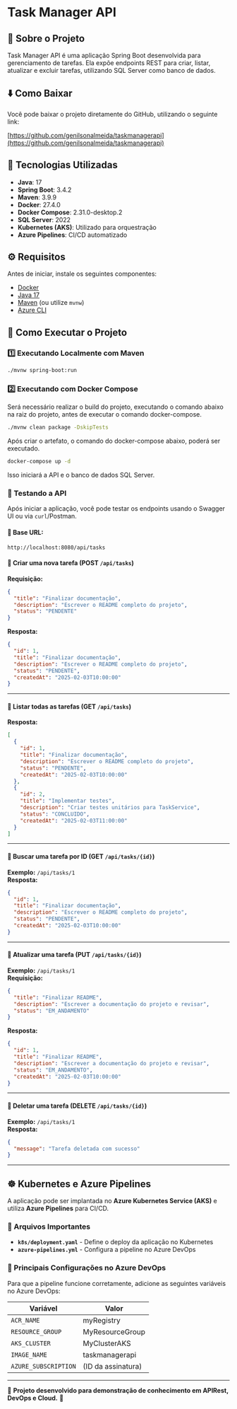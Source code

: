# Task Manager API

## 📌 Sobre o Projeto
Task Manager API é uma aplicação Spring Boot desenvolvida para gerenciamento de tarefas. Ela expõe endpoints REST para criar, listar, atualizar e excluir tarefas, utilizando SQL Server como banco de dados.

## ⬇️ Como Baixar

Você pode baixar o projeto diretamente do GitHub, utilizando o seguinte link:

[https://github.com/genilsonalmeida/taskmanagerapi](https://github.com/genilsonalmeida/taskmanagerapi)

## 🚀 Tecnologias Utilizadas

- **Java**: 17
- **Spring Boot**: 3.4.2
- **Maven**: 3.9.9
- **Docker**: 27.4.0
- **Docker Compose**: 2.31.0-desktop.2
- **SQL Server**: 2022
- **Kubernetes (AKS)**: Utilizado para orquestração
- **Azure Pipelines**: CI/CD automatizado

## ⚙️ Requisitos

Antes de iniciar, instale os seguintes componentes:
- [Docker](https://www.docker.com/)
- [Java 17](https://jdk.java.net/17/)
- [Maven](https://maven.apache.org/) (ou utilize `mvnw`)
- [Azure CLI](https://learn.microsoft.com/en-us/cli/azure/install-azure-cli)

## 🚀 Como Executar o Projeto

### 1️⃣ Executando Localmente com Maven

```sh
./mvnw spring-boot:run
```

### 2️⃣ Executando com Docker Compose

Será necessário realizar o build do projeto, executando o comando abaixo na raiz do projeto, antes de executar o comando docker-compose.

```sh
./mvnw clean package -DskipTests
```

Após criar o artefato, o comando do docker-compose abaixo, poderá ser executado.
```sh
docker-compose up -d
```

Isso iniciará a API e o banco de dados SQL Server.

### 📡 Testando a API

Após iniciar a aplicação, você pode testar os endpoints usando o Swagger UI ou via `curl`/Postman.

#### 📌 Base URL:
```
http://localhost:8080/api/tasks
```

#### 🔹 Criar uma nova tarefa (POST `/api/tasks`)
**Requisição:**
```json
{
  "title": "Finalizar documentação",
  "description": "Escrever o README completo do projeto",
  "status": "PENDENTE"
}
```

**Resposta:**
```json
{
  "id": 1,
  "title": "Finalizar documentação",
  "description": "Escrever o README completo do projeto",
  "status": "PENDENTE",
  "createdAt": "2025-02-03T10:00:00"
}
```

---

#### 🔹 Listar todas as tarefas (GET `/api/tasks`)
**Resposta:**
```json
[
  {
    "id": 1,
    "title": "Finalizar documentação",
    "description": "Escrever o README completo do projeto",
    "status": "PENDENTE",
    "createdAt": "2025-02-03T10:00:00"
  },
  {
    "id": 2,
    "title": "Implementar testes",
    "description": "Criar testes unitários para TaskService",
    "status": "CONCLUIDO",
    "createdAt": "2025-02-03T11:00:00"
  }
]
```

---

#### 🔹 Buscar uma tarefa por ID (GET `/api/tasks/{id}`)
**Exemplo:** `/api/tasks/1`  
**Resposta:**
```json
{
  "id": 1,
  "title": "Finalizar documentação",
  "description": "Escrever o README completo do projeto",
  "status": "PENDENTE",
  "createdAt": "2025-02-03T10:00:00"
}
```

---

#### 🔹 Atualizar uma tarefa (PUT `/api/tasks/{id}`)
**Exemplo:** `/api/tasks/1`  
**Requisição:**
```json
{
  "title": "Finalizar README",
  "description": "Escrever a documentação do projeto e revisar",
  "status": "EM_ANDAMENTO"
}
```

**Resposta:**
```json
{
  "id": 1,
  "title": "Finalizar README",
  "description": "Escrever a documentação do projeto e revisar",
  "status": "EM_ANDAMENTO",
  "createdAt": "2025-02-03T10:00:00"
}
```

---

#### 🔹 Deletar uma tarefa (DELETE `/api/tasks/{id}`)
**Exemplo:** `/api/tasks/1`  
**Resposta:**
```json
{
  "message": "Tarefa deletada com sucesso"
}
```

---

## ☸️ Kubernetes e Azure Pipelines

A aplicação pode ser implantada no **Azure Kubernetes Service (AKS)** e utiliza **Azure Pipelines** para CI/CD.

### 📜 Arquivos Importantes

- **`k8s/deployment.yaml`** - Define o deploy da aplicação no Kubernetes
- **`azure-pipelines.yml`** - Configura a pipeline no Azure DevOps

### 📌 Principais Configurações no Azure DevOps

Para que a pipeline funcione corretamente, adicione as seguintes variáveis no Azure DevOps:

| Variável | Valor              |
|-----------|--------------------|
| `ACR_NAME` | myRegistry         |
| `RESOURCE_GROUP` | MyResourceGroup    |
| `AKS_CLUSTER` | MyClusterAKS       |
| `IMAGE_NAME` | taskmanagerapi     |
| `AZURE_SUBSCRIPTION` | (ID da assinatura) |

---
📌 **Projeto desenvolvido para demonstração de conhecimento em APIRest, DevOps e Cloud.** 🚀


